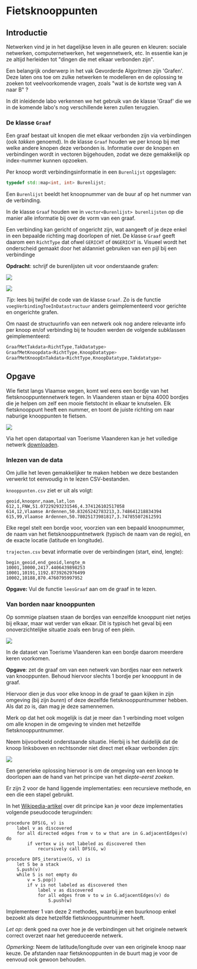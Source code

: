 # Fietsknooppunten 

## Introductie

Netwerken vind je in het dagelijkse leven in alle geuren en kleuren: sociale netwerken, 
computernetwerken, het wegennetwerk, etc. In essentie kan je ze altijd herleiden tot 
"dingen die met elkaar verbonden zijn".

Een belangrijk onderwerp in het vak Gevorderde Algoritmen zijn 'Grafen'. Deze laten ons
toe om zulke netwerken te modelleren en de oplossing te zoeken tot veelvoorkomende 
vragen, zoals "wat is de kortste weg van A naar B" ?

In dit inleidende labo verkennen we het gebruik van de klasse 'Graaf' die we in de 
komende labo's nog verschillende keren zullen terugzien.

### De klasse `Graaf`

Een graaf bestaat uit knopen die met elkaar verbonden zijn via verbindingen (ook 
*takken* genoemd).
In de klasse `Graaf` houden we per knoop bij met welke andere knopen deze verbonden is.
Informatie over de knopen en verbindingen wordt in vectoren bijgehouden, zodat we deze
gemakkelijk op index-nummer kunnen opzoeken.

Per knoop wordt verbindingsinformatie in een `Burenlijst` opgeslagen:

```cpp
typedef std::map<int, int> Burenlijst;
```

Een `Burenlijst` beeldt het knoopnummer van de buur af op het nummer van de verbinding.

In de klasse `Graaf` houden we in `vector<Burenlijst> burenlijsten` op die manier alle
informatie bij over de vorm van een graaf.

Een verbinding kan gericht of ongericht zijn, wat aangeeft of je deze enkel in een
bepaalde richting mag doorlopen of niet. De klasse `Graaf` geeft daarom een `RichtType`
dat ofwel `GERICHT` of `ONGERICHT` is. Visueel wordt het onderscheid gemaakt door het
aldanniet gebruiken van een pijl bij een verbindinge

**Opdracht**: schrijf de burenlijsten uit voor onderstaande grafen:

![](afbeeldingen/eenvoudig.svg)

![](afbeeldingen/eenvoudig-gericht.svg)

*Tip*: lees bij twijfel de code van de klasse `Graaf`. Zo is de functie 
`voegVerbindingToeInDatastructuur` anders geimplementeerd voor gerichte en ongerichte
grafen.

Om naast de structuurinfo van een netwerk ook nog andere relevante info per knoop en/of
verbinding bij te houden werden de volgende subklassen geimplementeerd:

```cpp
GraafMetTakdata<RichtType,TakDatatype>
GraafMetKnoopdata<RichtType,KnoopDatatype>
GraafMetKnoopEnTakdata<RichtType,KnoopDatatype,Takdatatype>
```


## Opgave

Wie fietst langs Vlaamse wegen, komt wel eens een bordje van het fietsknooppuntennetwerk
tegen. In Vlaanderen staan er bijna 4000 bordjes die je helpen om zelf een mooie 
fietstocht in elkaar te knutselen. Elk fietsknooppunt heeft een nummer, en toont de juiste
richting om naar naburige knooppunten te fietsen. 

![](afbeeldingen/fietsknooppunt.jpg)

Via het open dataportaal van Toerisme Vlaanderen kan je het volledige netwerk 
[downloaden](https://data.toerismevlaanderen.be/tourist/routes/cycling_node_network_v2).

### Inlezen van de data

Om jullie het leven gemakkelijker te maken hebben we deze bestanden verwerkt tot eenvoudig
in te lezen CSV-bestanden.

`knooppunten.csv` ziet er uit als volgt:

```
geoid,knoopnr,naam,lat,lon
612,1,FNW,51.07229293231546,4.374126102517058
614,12,Vlaamse Ardennen,50.83265242783213,3.748641218834394
615,99,Vlaamse Ardennen,50.78025173981817,3.747855072612591
```

Elke regel stelt een bordje voor, voorzien van een bepaald knoopnummer, de naam van het 
fietsknooppuntnetwerk (typisch de naam van de regio), en de exacte locatie (latitude en 
longitude).

`trajecten.csv` bevat informatie over de verbindingen (start, eind, lengte):

```
begin_geoid,end_geoid,lengte_m
10001,10000,2417.4406439898253
10001,10191,1192.8739262976499
10002,10188,870.4760795997952
```

**Opgave:** Vul de functie `leesGraaf` aan om de graaf in te lezen.

### Van borden naar knooppunten

Op sommige plaatsen staan de bordjes van eenzelfde knooppunt niet netjes bij elkaar,
maar wat verder van elkaar. Dit is typisch het geval bij een onoverzichtelijke situatie
zoals een brug of een plein.

![](afbeeldingen/meerdere-bordjes.jpg)

In de dataset van Toerisme Vlaanderen kan een bordje daarom meerdere keren voorkomen.

**Opgave**: zet de graaf om van een netwerk van bordjes naar een netwerk van knooppunten.
Behoud hiervoor slechts 1 bordje per knooppunt in de graaf. 

Hiervoor dien je dus voor elke knoop in de graaf te gaan kijken in zijn omgeving (bij
zijn *buren*) of deze dezelfde fietsknooppuntnummer hebben. Als dat zo is, dan mag je 
deze samennemen.

Merk op dat het ook mogelijk is dat je meer dan 1 verbinding moet volgen om alle knopen
in de omgeving te vinden met hetzelfde fietsknooppuntnummer.

Neem bijvoorbeeld onderstaande situatie. Hierbij is het duidelijk dat de knoop linksboven
en rechtsonder niet direct met elkaar verbonden zijn:

![](afbeeldingen/knooppunt-61.jpg)

Een generieke oplossing hiervoor is om de omgeving van een knoop te doorlopen aan de 
hand van het principe van het *diepte-eerst zoeken*.

Er zijn 2 voor de hand liggende implementaties: een recursieve methode, en een die een
stapel gebruikt.

In het [Wikipedia-artikel](https://en.wikipedia.org/wiki/Depth-first_search) over dit 
principe kan je voor deze implementaties volgende pseudocode terugvinden:

```
procedure DFS(G, v) is
    label v as discovered
    for all directed edges from v to w that are in G.adjacentEdges(v) do
        if vertex w is not labeled as discovered then
            recursively call DFS(G, w)
```

```
procedure DFS_iterative(G, v) is
    let S be a stack
    S.push(v)
    while S is not empty do
        v = S.pop()
        if v is not labeled as discovered then
            label v as discovered
            for all edges from v to w in G.adjacentEdges(v) do 
                S.push(w)
```

Implementeer 1 van deze 2 methodes, waarbij je een buurknoop enkel bezoekt als deze
hetzelfde fietsknooppuntnummer heeft.

*Let op*: denk goed na over hoe je de verbindingen uit het originele netwerk correct
overzet naar het gereduceerde netwerk.

*Opmerking*: Neem de latitude/longitude over van een originele knoop naar keuze. De
afstanden naar fietsknooppunten in de buurt mag je voor de eenvoud ook gewoon behouden.
